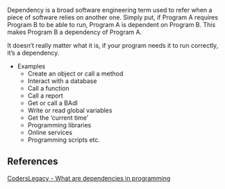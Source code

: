 
Dependency is a broad software engineering term used to refer when a piece of software relies on another one. Simply put, if Program A requires Program B to be able to run, Program A is dependent on Program B. This makes Program B a dependency of Program A.

It doesn’t really matter what it is, if your program needs it to run correctly, it’s a dependency.

- Examples
  - Create an object or call a method
  - Interact with a database
  - Call a function
  - Call a report
  - Get or call a BAdI
  - Write or read global variables
  - Get the ‘current time’
  - Programming libraries
  - Online services
  - Programming scripts etc.

## References

[CodersLegacy - What are dependencies in programming](https://coderslegacy.com/what-are-dependencies-in-programming/)
